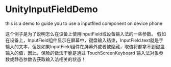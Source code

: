 # UnityInputFieldDemo
this is a demo to guide you to use a inputfiled component on device phone

这个例子是为了说明怎么在设备上使用InputField或设备输入法的一些参数。
假如在设备上，InputField组件显示在屏幕中，键盘输入结束，InputField.text就是手输入的文本，但是如果InputField组件在屏幕外或者被隐藏，取值将都拿不到键盘输入的值，因此，保险的做法干脆是通过 TouchScreenKeyboard 输入法对象参数或静态参数去获取输入法相关的状态！